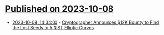 # [Published on 2023-10-08](index.md)

* [2023-10-08, 14:34:00](https://it.slashdot.org/story/23/10/08/0014248/cryptographer-announces-12k-bounty-to-find-the-lost-seeds-to-5-nist-elliptic-curves?utm_source=rss1.0mainlinkanon&utm_medium=feed) - [Cryptographer Announces $12K Bounty to Find the Lost Seeds to 5 NIST Elliptic Curves](https://it.slashdot.org/story/23/10/08/0014248/cryptographer-announces-12k-bounty-to-find-the-lost-seeds-to-5-nist-elliptic-curves?utm_source=rss1.0mainlinkanon&utm_medium=feed)
